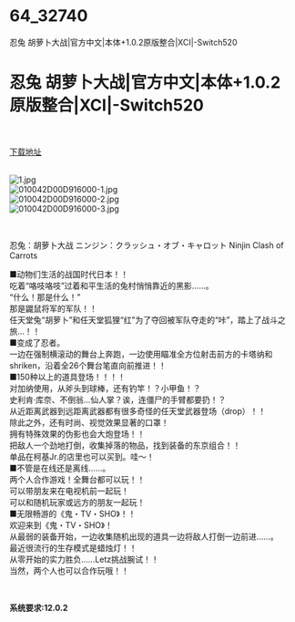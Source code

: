 # 64_32740
忍兔 胡萝卜大战|官方中文|本体+1.0.2原版整合|XCI|-Switch520
# 忍兔 胡萝卜大战|官方中文|本体+1.0.2原版整合|XCI|-Switch520
 <br/></br>
[下载地址](https://www.switch520.cc/article/32740 "下载地址")
<br/></br>

<p><img title="1.jpg" src="https://www.switch520.cc/muke_img/2022_06_11_75c99c9001392.jpg" alt="1.jpg"><br>
<img title="010042D00D916000-1.jpg" src="https://www.switch520.cc/muke_img/2022_06_11_aba26822b3bb6.jpg" alt="010042D00D916000-1.jpg"><br>
<img title="010042D00D916000-2.jpg" src="https://www.switch520.cc/muke_img/2022_06_11_cd2eec2e57b99.jpg" alt="010042D00D916000-2.jpg"><br>
<img title="010042D00D916000-3.jpg" src="https://www.switch520.cc/muke_img/2022_06_11_a97a18624a7b3.jpg" alt="010042D00D916000-3.jpg"></p>
<p>&nbsp;</p>
<p>忍兔：胡萝卜大战 ニンジン：クラッシュ・オブ・キャロット Ninjin Clash of Carrots</p>
<p>■动物们生活的战国时代日本！！<br>
吃着“咯吱咯吱”过着和平生活的兔村悄悄靠近的黑影……。<br>
“什么！那是什么！”<br>
那是鼹鼠将军的军队！！<br>
任天堂兔“胡萝卜”和任天堂狐狸“红”为了夺回被军队夺走的“咔”，踏上了战斗之旅…！！<br>
■变成了忍者。<br>
一边在强制横滚动的舞台上奔跑，一边使用瞄准全方位射击前方的卡塔纳和shriken，沿着全26个舞台笔直向前推进！！<br>
■150种以上的道具登场！！！！<br>
对加纳使用，从斧头到球棒，还有钓竿！？小甲鱼！？<br>
史利肯·库奈、不倒翁…仙人掌？诶，连僵尸的手臂都要扔！？<br>
从近距离武器到远距离武器都有很多奇怪的任天堂武器登场（drop）！！<br>
除此之外，还有时尚、视觉效果显著的口罩！<br>
拥有特殊效果的伪影也会大炮登场！！<br>
把敌人一个劲地打倒，收集掉落的物品，找到装备的东京组合！！<br>
单品在柯基Jr.的店里也可以买到。哇～！<br>
■不管是在线还是离线……。<br>
两个人合作游戏！全舞台都可以玩！！<br>
可以带朋友来在电视机前一起玩！<br>
可以和随机玩家或远方的朋友一起玩！<br>
■无限畅游的《鬼・TV・SHO》！！<br>
欢迎来到《鬼・TV・SHO》！<br>
从最弱的装备开始，一边收集随机出现的道具一边将敌人打倒一边前进……。<br>
最近很流行的生存模式是蜡烛灯！！<br>
从零开始的实力胜负……Letz挑战腕试！！<br>
当然，两个人也可以合作玩哦！！</p>
<p>&nbsp;</p>
<p><strong>系统要求:12.0.2</strong></p>



